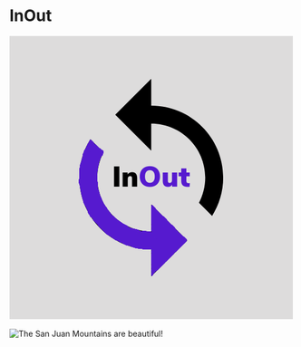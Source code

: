 # InOut

<img src="\images/InOut.png">

![The San Juan Mountains are beautiful!](\InOut\images/InOut.png "San Juan Mountains")
